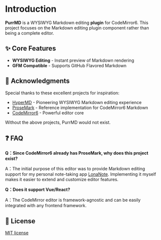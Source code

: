 # Introduction

**PurrMD** is a WYSIWYG Markdown editing **plugin** for CodeMirror6. This project focuses on the Markdown editing plugin component rather than 
being a complete editor.


## ✨ Core Features

- **WYSIWYG Editing** - Instant preview of Markdown rendering
- **GFM Compatible** - Supports GitHub Flavored Markdown


## 🙏 Acknowledgments

Special thanks to these excellent projects for inspiration:

- [HyperMD](https://github.com/laobubu/HyperMD) - Pioneering WYSIWYG Markdown editing experience
- [ProseMark](https://github.com/jsimonrichard/ProseMark) - Reference implementation for CodeMirror6 Markdown
- [CodeMirror6](https://codemirror.net/) - Powerful editor core

Without the above projects, PurrMD would not exist.


## ❓ FAQ

**Q：Since CodeMirror6 already has ProseMark, why does this project exist?**

A：The initial purpose of this editor was to provide Markdown editing support for my personal note-taking app [LonaNote](https://github.com/luoluoqixi/lonanote). Implementing it myself makes it easier to extend and customize editor features.


**Q：Does it support Vue/React?**

A：The CodeMirror editor is framework-agnostic and can be easily integrated with any frontend framework.

## 📝 License

[MIT license](https://github.com/luoluoqixi/purrmd/blob/main/LICENSE)


